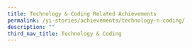 ```yaml
---
title: Technology & Coding Related Achievements
permalink: /yi-stories/achievements/technology-n-coding/
description: ""
third_nav_title: Technology & Coding
---
```

